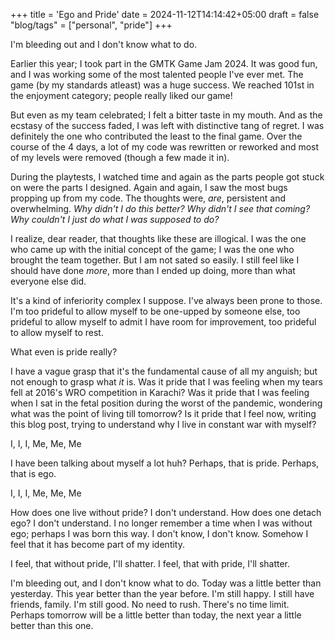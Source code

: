 +++
title = 'Ego and Pride'
date = 2024-11-12T14:14:42+05:00
draft = false
"blog/tags" = ["personal", "pride"]
+++

I'm bleeding out and I don't know what to do.

Earlier this year; I took part in the GMTK Game Jam 2024.  It was good fun,
and I was working some of the most talented people I've ever met. The game
(by my standards atleast) was a huge success.  We reached 101st in the
enjoyment category; people really liked our game!

But even as my team celebrated; I felt a bitter taste in my mouth. And as the
ecstasy of the success faded, I was left with distinctive tang of regret. I
was definitely the one who contributed the least to the final game. Over
the course of the 4 days, a lot of my code was rewritten or reworked and
most of my levels were removed (though a few made it in).

During the playtests, I watched time and again as the parts people got stuck
on were the parts I designed. Again and again, I saw the most bugs propping
up from my code. The thoughts were, _are_, persistent and overwhelming. _Why
didn't I do this better?_ _Why didn't I see that coming?_ _Why couldn't I
just do what I was supposed to do?_

I realize, dear reader, that thoughts like these are illogical. I was the one
who came up with the initial concept of the game; I was the one who brought
the team together. But I am not sated so easily. I still feel like I should
have done _more_, more than I ended up doing, more than what everyone else did.

It's a kind of inferiority complex I suppose. I've always been prone to those.
I'm too prideful to allow myself to be one-upped by someone else, too prideful
to allow myself to admit I have room for improvement, too prideful to allow
myself to rest.

What even is pride really?

I have a vague grasp that it's the fundamental cause of all my anguish;
but not enough to grasp what _it_ is. Was it pride that I was feeling when
my tears fell at 2016's WRO competition in Karachi? Was it pride that I was
feeling when I sat in the fetal position during the worst of the pandemic,
wondering what was the point of living till tomorrow? Is it pride that I
feel now, writing this blog post, trying to understand why I live in constant
war with myself?

I, I, I, Me, Me, Me

I have been talking about myself a lot huh?
Perhaps, that is pride. Perhaps, that is ego.

I, I, I, Me, Me, Me

How does one live without pride? I don't understand. How does one detach ego?
I don't understand. I no longer remember a time when I was without ego;
perhaps I was born this way. I don't know, I don't know. Somehow I feel that 
it has become part of my identity.

I feel, that without pride, I'll shatter.
I feel, that with pride, I'll shatter.

I'm bleeding out, and I don't know what to do. Today was a little better
than yesterday. This year better than the year before. I'm still happy. I
still have friends, family. I'm still good. No need to rush. There's no time
limit. Perhaps tomorrow will be a little better than today, the next year
a little better than this one.
